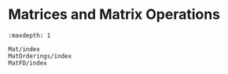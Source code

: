# Matrices and Matrix Operations

```{toctree}
:maxdepth: 1

Mat/index
MatOrderings/index
MatFD/index
```
